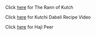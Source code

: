 Click [here](rann_of_kutch/rann.md) for The Rann of Kutch

Click [here](kutchi_dabeli_recipe/dabeli.md) for Kutchi Dabeli Recipe Video

Click [here](haji_peer/haji-peer.md) for Haji Peer

